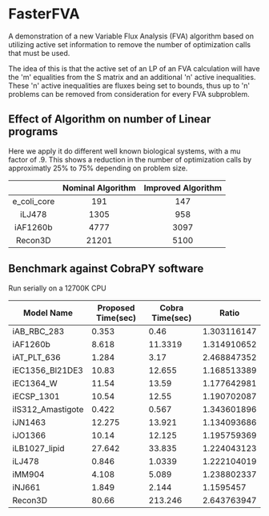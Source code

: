 # FasterFVA

A demonstration of a new Variable Flux Analysis (FVA) algorithm based on utilizing active set information to remove the number of optimization calls that must be used.

The idea of this is that the active set of an LP of an FVA calculation will have the 'm' equalities from the S matrix and an additional 'n' active inequalities. These 'n' active inequalities are fluxes being set to bounds, thus up to 'n' problems can be removed from consideration for every FVA subproblem.

## Effect of Algorithm on number of Linear programs

Here we apply it do different well known biological systems, with a mu factor of .9. This shows a reduction in the number of optimization calls by approximatly 25% to 75% depending on problem size.

|             | Nominal Algorithm | Improved Algorithm |
|:-----------:|:-----------------:|:------------------:|
| e_coli_core |        191        |         147        |
| iLJ478      |        1305       |         958        |
| iAF1260b    |        4777       |        3097        |
| Recon3D     |       21201       |        5100        |


## Benchmark against CobraPY software

Run serially on a 12700K CPU

| Model Name         | Proposed Time(sec) | Cobra Time(sec) | Ratio       |
|--------------------|--------------|-----------------|-------------|
| iAB_RBC_283        |        0.353 |            0.46 | 1.303116147 |
| iAF1260b           |        8.618 |         11.3319 | 1.314910652 |
| iAT_PLT_636        |        1.284 |            3.17 | 2.468847352 |
| iEC1356_Bl21DE3    |        10.83 |          12.655 | 1.168513389 |
| iEC1364_W          |        11.54 |           13.59 | 1.177642981 |
| iECSP_1301         |        10.54 |           12.55 | 1.190702087 |
| iIS312_Amastigote  |        0.422 |           0.567 | 1.343601896 |
| iJN1463            |       12.275 |          13.921 | 1.134093686 |
| iJO1366            |        10.14 |          12.125 | 1.195759369 |
| iLB1027_lipid      |       27.642 |          33.835 | 1.224043123 |
| iLJ478             |        0.846 |          1.0339 | 1.222104019 |
| iMM904             |        4.108 |           5.089 | 1.238802337 |
| iNJ661             |        1.849 |           2.144 |   1.1595457 |
| Recon3D            |        80.66 |         213.246 | 2.643763947 |
